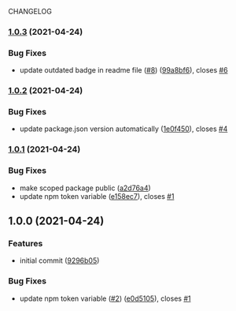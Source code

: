 CHANGELOG

### [1.0.3](https://github.com/jmosawy/prettier-config/compare/v1.0.2...v1.0.3) (2021-04-24)


### Bug Fixes

* update outdated badge in readme file ([#8](https://github.com/jmosawy/prettier-config/issues/8)) ([99a8bf6](https://github.com/jmosawy/prettier-config/commit/99a8bf63c32df66c036d3c5f807560fd471adb18)), closes [#6](https://github.com/jmosawy/prettier-config/issues/6)

### [1.0.2](https://github.com/jmosawy/prettier-config/compare/v1.0.1...v1.0.2) (2021-04-24)


### Bug Fixes

* update package.json version automatically ([1e0f450](https://github.com/jmosawy/prettier-config/commit/1e0f45094781646385cdc3b4bf5a792952199ebd)), closes [#4](https://github.com/jmosawy/prettier-config/issues/4)

### [1.0.1](https://github.com/jmosawy/prettier-config/compare/v1.0.0...v1.0.1) (2021-04-24)


### Bug Fixes

* make scoped package public ([a2d76a4](https://github.com/jmosawy/prettier-config/commit/a2d76a40ea603cc8f532cfffd4c0ac2d3c4955a7))
* update npm token variable ([e158ec7](https://github.com/jmosawy/prettier-config/commit/e158ec7ac48a2e7bda448626893a2bdb00fd0b8d)), closes [#1](https://github.com/jmosawy/prettier-config/issues/1)

## 1.0.0 (2021-04-24)


### Features

* initial commit ([9296b05](https://github.com/jmosawy/prettier-config/commit/9296b05f5c716b73ef0929526183f0cb42fba08b))


### Bug Fixes

* update npm token variable ([#2](https://github.com/jmosawy/prettier-config/issues/2)) ([e0d5105](https://github.com/jmosawy/prettier-config/commit/e0d51053097c82c3e2412c73a3eab5dafafa7502)), closes [#1](https://github.com/jmosawy/prettier-config/issues/1)
